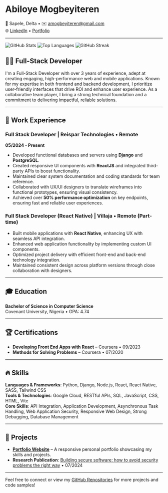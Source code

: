 # Abiloye Mogbeyiteren

📍 Sapele, Delta • ✉️ [amogbeyiteren@gmail.com](mailto:amogbeyiteren@gmail.com)  
🌐 [LinkedIn](https://www.linkedin.com/in/abiloye-mogbeyiteren-412909286) • [Portfolio](https://abiloyeblossom.vercel.app/)

---
![GitHub Stats](https://github-readme-stats.vercel.app/api?username=amogbeyiteren&show_icons=true&theme=radical)
![Top Languages](https://github-readme-stats.vercel.app/api/top-langs/?username=amogbeyiteren&layout=compact&theme=radical)
![GitHub Streak](https://github-readme-streak-stats.herokuapp.com/?user=amogbeyiteren&theme=radical)

## 👨‍💻 Full-Stack Developer

I'm a Full-Stack Developer with over 3 years of experience, adept at creating engaging, high-performance web and mobile applications. Known for my expertise in both frontend and backend development, I prioritize user-friendly interfaces that drive ROI and enhance user experience. As a collaborative team player, I bring a strong technical foundation and a commitment to delivering impactful, reliable solutions.

---

## 💼 Work Experience

### Full Stack Developer | Reispar Technologies • Remote  
**05/2024 - Present**  
- Developed functional databases and servers using **Django** and **PostgreSQL**.
- Created responsive UI components with **ReactJS** and integrated third-party APIs to boost functionality.
- Maintained clear system documentation and coding standards for team reference.
- Collaborated with UX/UI designers to translate wireframes into functional prototypes, ensuring visual consistency.
- Achieved over **50% performance optimization** on key endpoints, ensuring fast and reliable user experiences.

### Full Stack Developer (React Native) | Villaja • Remote (Part-time)  
- Built mobile applications with **React Native**, enhancing UX with seamless API integration.
- Enhanced web application functionality by implementing custom UI components.
- Optimized project delivery with efficient front-end and back-end technology integration.
- Maintained consistent design across platform versions through close collaboration with designers.

---

## 🎓 Education

**Bachelor of Science in Computer Science**  
Covenant University, Nigeria • GPA: 4.74

---

## 🏆 Certifications

- **Developing Front End Apps with React** – Coursera • 09/2023  
- **Methods for Solving Problems** – Coursera • 07/2020  

---

## 🔥 Skills

**Languages & Frameworks**: Python, Django, Node.js, React, React Native, SASS, Tailwind CSS  
**Tools & Technologies**: Google Cloud, RESTful APIs, SQL, JavaScript, CSS, HTML, Vite  
**Core Skills**: API Integration, Application Development, Asynchronous Task Handling, Web Application Security, Responsive Web Design, Strong Debugging, Database Management  

---

## 🌟 Projects

- **[Portfolio Website](https://abiloyeblossom.vercel.app/)** – A responsive personal portfolio showcasing my skills and projects.
- **Research Publication**: [Building secure software: how to avoid security problems the right way](https://www.researchgate.net/publication/Building_secure_software_how_to_avoid_security_problems_the_right_way) • 07/2024  

---

Feel free to connect or view my [GitHub Repositories](https://github.com/amogbeyiteren) for more projects and code samples!
